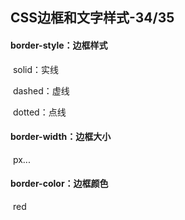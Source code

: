 ## CSS边框和文字样式-34/35

#### border-style：边框样式

​	solid：实线

​	dashed：虚线

​	dotted：点线

#### border-width：边框大小

​	px...

#### border-color：边框颜色

​	red



